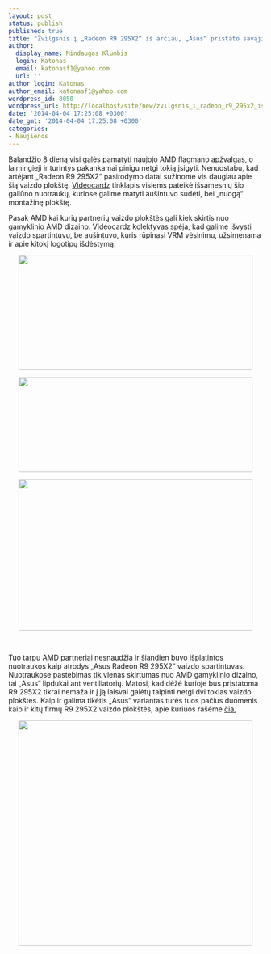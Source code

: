 ```yaml
---
layout: post
status: publish
published: true
title: "Žvilgsnis į „Radeon R9 295X2“ iš arčiau, „Asus“ pristato savąjį variantą"
author:
  display_name: Mindaugas Klumbis
  login: Katonas
  email: katonasf1@yahoo.com
  url: ''
author_login: Katonas
author_email: katonasf1@yahoo.com
wordpress_id: 8050
wordpress_url: http://localhost/site/new/zvilgsnis_i_radeon_r9_295x2_is_arciau_asus_pristato_savaji_varianta/
date: '2014-04-04 17:25:08 +0300'
date_gmt: '2014-04-04 17:25:08 +0300'
categories:
- Naujienos
---
```

<p>
	Balandžio 8 dieną visi galės pamatyti naujojo AMD flagmano apžvalgas, o laimingieji ir turintys pakankamai pinigu netgi tokią įsigyti. Nenuostabu, kad artėjant &bdquo;Radeon R9 295X2&ldquo; pasirodymo datai sužinome vis daugiau apie &scaron;ią vaizdo plok&scaron;tę. <u><a href="http://videocardz.com/50151/closer-look-radeon-r9-295x2">Videocardz</a></u> tinklapis visiems pateikė i&scaron;samesnių &scaron;io galiūno nuotraukų, kuriose galime matyti au&scaron;intuvo sudėti, bei &bdquo;nuogą&ldquo; montažinę plok&scaron;tę.</p>
<p>
	Pasak AMD kai kurių partnerių vaizdo plok&scaron;tės gali kiek skirtis nuo gamyklinio AMD dizaino. Videocardz kolektyvas spėja, kad galime i&scaron;vysti vaizdo spartintuvų, be au&scaron;intuvo, kuris rūpinasi VRM vėsinimu, užsimenama ir apie kitokį logotipų i&scaron;dėstymą.</p>
<p style="text-align: center;">
	<a href="http://technews.lt/userfiles/AMD-Radeon-R9-295X2-Inside-Out-1.jpg"><img alt="" src="http://technews.lt/userfiles/AMD-Radeon-R9-295X2-Inside-Out-1.jpg" style="width: 464px; height: 228px;" /></a></p>
<p style="text-align: center;">
	<a href="http://technews.lt/userfiles/AMD-Radeon-R9-295X2-PCB.jpg"><img alt="" src="http://technews.lt/userfiles/AMD-Radeon-R9-295X2-PCB.jpg" style="width: 464px; height: 188px;" /></a></p>
<p style="text-align: center;">
	<a href="http://technews.lt/userfiles/AMD-Radeon-R9-295X2-Liquid-Cooler.jpg"><img alt="" src="http://technews.lt/userfiles/AMD-Radeon-R9-295X2-Liquid-Cooler.jpg" style="width: 464px; height: 299px;" /></a></p>
<p>
	&nbsp;</p>
<p>
	Tuo tarpu AMD partneriai nesnaudžia ir &scaron;iandien buvo i&scaron;platintos nuotraukos kaip atrodys &bdquo;Asus Radeon R9 295X2&ldquo; vaizdo spartintuvas. Nuotraukose pastebimas tik vienas skirtumas nuo AMD gamyklinio dizaino, tai &bdquo;Asus&ldquo; lipdukai ant ventiliatorių. Matosi, kad dėžė kurioje bus pristatoma R9 295X2 tikrai nemaža ir į ją laisvai galėtų talpinti netgi dvi tokias vaizdo plok&scaron;tes. Kaip ir galima tikėtis &bdquo;Asus&ldquo; variantas turės tuos pačius duomenis kaip ir kitų firmų R9 295X2 vaizdo plok&scaron;tės, apie kuriuos ra&scaron;ėme <u><a href="http://www.technews.lt/naujiena/n/a/amd_atvirai_apie_radeon_r9_295x2.html">čia</a>.</u></p>
<p style="text-align: center;">
	<a href="http://technews.lt/userfiles/ASUS-Radeon-R9-295X2-645x620.jpg"><img alt="" src="http://technews.lt/userfiles/ASUS-Radeon-R9-295X2-645x620.jpg" style="width: 464px; height: 446px;" /></a></p>
